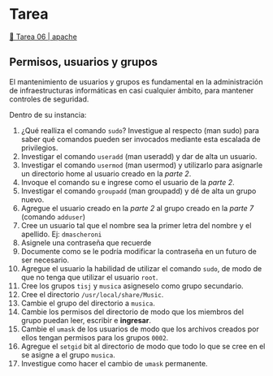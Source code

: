 # Tarea

[🔗 Tarea 06 | apache](https://classroom.github.com/a/oimIn52G)

## Permisos, usuarios y grupos

El mantenimiento de usuarios y grupos es fundamental en la administración de infraestructuras
informáticas en casi cualquier ámbito, para mantener controles de seguridad.

Dentro de su instancia:

1. ¿Qué realliza el comando `sudo`? Investigue al respecto (man sudo) para saber qué
comandos pueden ser invocados mediante esta escalada de privilegios.
2. Investigar el comando `useradd` (man useradd) y dar de alta un usuario.
3. Investigar el comando `usermod` (man usermod) y utilizarlo para asignarle un directorio
home al usuario creado en la *parte 2*.
4. Invoque el comando su e ingrese como el usuario de la *parte 2*.
5. Investigar el comando `groupadd` (man groupadd) y dé de alta un grupo nuevo.
6. Agregue el usuario creado en la *parte 2* al grupo creado en la *parte 7* (comando
`adduser`)
7. Cree un usuario tal que el nombre sea la primer letra del nombre y el apellido.
  Ej: `dmascheroni`
8. Asignele una contraseña que recuerde
9. Documente como se le podría modificar la contraseña en un futuro de ser necesario.
10. Agregue el usuario la habilidad de utilizar el comando `sudo`, de modo de que no tenga que utilizar el usuario `root`.
11. Cree los grupos `tisj` y `musica` asigneselo como grupo secundario.
12. Cree el directorio `/usr/local/share/Music`.
13. Cambie el grupo del directorio a `musica`.
14. Cambie los permisos del directorio de modo que los miembros del grupo puedan leer, escribir e **ingresar**.
15. Cambie el `umask` de los usuarios de modo que los archivos creados por ellos tengan permisos para los grupos `0002`.
16. Agregue el `setgid` bit al directorio de modo que todo lo que se cree en el se asigne a el grupo `musica`.
17. Investigue como hacer el cambio de `umask` permanente.
